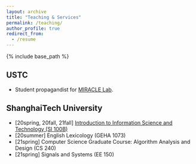 ```yaml
---
layout: archive
title: "Teaching & Services"
permalink: /teaching/
author_profile: true
redirect_from:
  - /resume
---
```


{% include base_path %}

USTC
-----
  * Student propagandist for [MIRACLE Lab](https://miracle.ustc.edu.cn/main.htm).


ShanghaiTech University
-----
  * [20spring, 20fall, 21fall] [Introduction to Information Science and Technology (SI 100B)](https://sist.shanghaitech.edu.cn/2022/0820/c2858a779948/page.htm)
  * [20summer] English Lexicology (GEHA 1073)
  * [21spring] Computer Science Graduate Course: Algorithm Analysis and Design (CS 240)
  * [21spring] Signals and Systems (EE 150) 